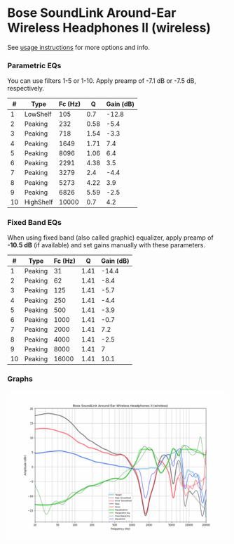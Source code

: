 # Bose SoundLink Around-Ear Wireless Headphones II (wireless)
See [usage instructions](https://github.com/jaakkopasanen/AutoEq#usage) for more options and info.

### Parametric EQs
You can use filters 1-5 or 1-10. Apply preamp of -7.1 dB or -7.5 dB, respectively.

|   # | Type      |   Fc (Hz) |    Q |   Gain (dB) |
|-----|-----------|-----------|------|-------------|
|   1 | LowShelf  |       105 | 0.7  |       -12.8 |
|   2 | Peaking   |       232 | 0.58 |        -5.4 |
|   3 | Peaking   |       718 | 1.54 |        -3.3 |
|   4 | Peaking   |      1649 | 1.71 |         7.4 |
|   5 | Peaking   |      8096 | 1.06 |         6.4 |
|   6 | Peaking   |      2291 | 4.38 |         3.5 |
|   7 | Peaking   |      3279 | 2.4  |        -4.4 |
|   8 | Peaking   |      5273 | 4.22 |         3.9 |
|   9 | Peaking   |      6826 | 5.59 |        -2.5 |
|  10 | HighShelf |     10000 | 0.7  |         4.2 |

### Fixed Band EQs
When using fixed band (also called graphic) equalizer, apply preamp of **-10.5 dB** (if available) and set gains manually with these parameters.

|   # | Type    |   Fc (Hz) |    Q |   Gain (dB) |
|-----|---------|-----------|------|-------------|
|   1 | Peaking |        31 | 1.41 |       -14.4 |
|   2 | Peaking |        62 | 1.41 |        -8.4 |
|   3 | Peaking |       125 | 1.41 |        -5.7 |
|   4 | Peaking |       250 | 1.41 |        -4.4 |
|   5 | Peaking |       500 | 1.41 |        -3.9 |
|   6 | Peaking |      1000 | 1.41 |        -0.7 |
|   7 | Peaking |      2000 | 1.41 |         7.2 |
|   8 | Peaking |      4000 | 1.41 |        -2.5 |
|   9 | Peaking |      8000 | 1.41 |         7   |
|  10 | Peaking |     16000 | 1.41 |        10.1 |

### Graphs
![](./Bose%20SoundLink%20Around-Ear%20Wireless%20Headphones%20II%20(wireless).png)
